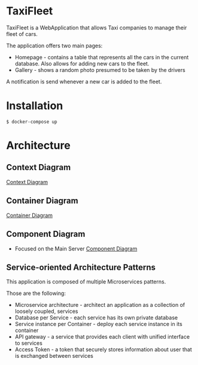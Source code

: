 # TaxiFleet

TaxiFleet is a WebApplication that allows Taxi companies to manage their fleet of cars. 

The application offers two main pages:
- Homepage - contains a table that represents all the cars in the current database. Also allows for adding new cars to the fleet.
- Gallery - shows a random photo presumed to be taken by the drivers

A notification is send whenever a new car is added to the fleet.

# Installation
```
$ docker-compose up
```

# Architecture

## Context Diagram
[Context Diagram](./context-diagram.png)

## Container Diagram
[Container Diagram](./container-diagram.png)

## Component Diagram

- Focused on the Main Server
[Component Diagram](./component-diagram.png)

## Service-oriented Architecture Patterns

This application is composed of multiple Microservices patterns. 

Those are the following:
- Microservice architecture - architect an application as a collection of loosely coupled, services
- Database per Service - each service has its own private database
- Service instance per Container - deploy each service instance in its container
- API gateway - a service that provides each client with unified interface to services
- Access Token - a token that securely stores information about user that is exchanged between services